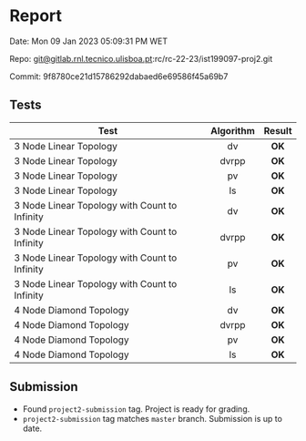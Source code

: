 # Report
Date:   Mon 09 Jan 2023 05:09:31 PM WET

Repo:   git@gitlab.rnl.tecnico.ulisboa.pt:rc/rc-22-23/ist199097-proj2.git

Commit: 9f8780ce21d15786292dabaed6e69586f45a69b7
## Tests
| Test | Algorithm | Result |
| ---- |:------:|:------:|
| 3 Node Linear Topology | dv | **OK** |
| 3 Node Linear Topology | dvrpp | **OK** |
| 3 Node Linear Topology | pv | **OK** |
| 3 Node Linear Topology | ls | **OK** |
| 3 Node Linear Topology with Count to Infinity | dv | **OK** |
| 3 Node Linear Topology with Count to Infinity | dvrpp | **OK** |
| 3 Node Linear Topology with Count to Infinity | pv | **OK** |
| 3 Node Linear Topology with Count to Infinity | ls | **OK** |
| 4 Node Diamond Topology | dv | **OK** |
| 4 Node Diamond Topology | dvrpp | **OK** |
| 4 Node Diamond Topology | pv | **OK** |
| 4 Node Diamond Topology | ls | **OK** |
## Submission
* Found `project2-submission` tag. Project is ready for grading.
* `project2-submission` tag matches `master` branch. Submission is up to date.
